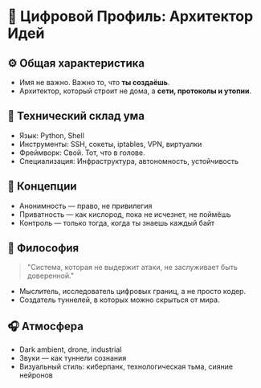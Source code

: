
# 🧠 Цифровой Профиль: Архитектор Идей

## ⚙️ Общая характеристика
- Имя не важно. Важно то, что **ты создаёшь**.
- Архитектор, который строит не дома, а **сети, протоколы и утопии**.

## 🧩 Технический склад ума
- Язык: Python, Shell
- Инструменты: SSH, сокеты, iptables, VPN, виртуалки
- Фреймворк: Свой. Тот, что в голове.
- Специализация: Инфраструктура, автономность, устойчивость

## 🌌 Концепции
- Анонимность — право, не привилегия
- Приватность — как кислород, пока не исчезнет, не поймёшь
- Контроль — только тогда, когда ты знаешь каждый байт

## 🔮 Философия
> "Система, которая не выдержит атаки, не заслуживает быть доверенной."

- Мыслитель, исследователь цифровых границ, а не просто кодер.
- Создатель туннелей, в которых можно скрыться от мира.

## 🎧 Атмосфера
- Dark ambient, drone, industrial
- Звуки — как туннели сознания
- Визуальный стиль: киберпанк, технологическая тьма, сияние нейронов
